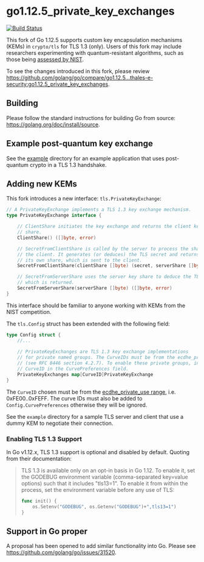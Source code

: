 # go1.12.5_private_key_exchanges
[![Build Status](https://travis-ci.com/thales-e-security/go-tls-key-exchange.svg?branch=go1.12.5_private_key_exchanges)](https://travis-ci.com/thales-e-security/go-tls-key-exchange)

This fork of Go 1.12.5 supports custom key encapsulation mechanisms (KEMs) in `crypto/tls` for TLS 1.3 (only). Users of 
this fork may include researchers experimenting with quantum-resistant algorithms, such as those being 
[assessed by NIST](https://csrc.nist.gov/Projects/Post-Quantum-Cryptography).

To see the changes introduced in this fork, please review https://github.com/golang/go/compare/go1.12.5...thales-e-security:go1.12.5_private_key_exchanges.

## Building

Please follow the standard instructions for building Go from source: https://golang.org/doc/install/source.

## Example post-quantum key exchange

See the [example](https://github.com/thales-e-security/go-tls-key-exchange/tree/go1.12.5_private_key_exchanges/example)
directory for an example application that uses post-quantum crypto in a TLS 1.3 handshake.

## Adding new KEMs

This fork introduces a new interface: `tls.PrivateKeyExchange`:

```go
// A PrivateKeyExchange implements a TLS 1.3 key exchange mechanism.
type PrivateKeyExchange interface {

	// ClientShare initiates the key exchange and returns the client key
	// share.
	ClientShare() ([]byte, error)

	// SecretFromClientShare is called by the server to process the share from
	// the client. It generates (or deduces) the TLS secret and returns this, along with
	// its own share, which is sent to the client.
	SecretFromClientShare(clientShare []byte) (secret, serverShare []byte, err error)

	// SecretFromServerShare uses the server key share to deduce the TLS secret,
	// which is returned.
	SecretFromServerShare(serverShare []byte) ([]byte, error)
}
```

This interface should be familiar to anyone working with KEMs from the NIST competition.

The `tls.Config` struct has been extended with the following field:

```go
type Config struct {
	//...
	
    // PrivateKeyExchanges are TLS 1.3 key exchange implementations
    // for private named groups. The CurveIDs must be from the ecdhe_private_use range
    // (see RFC 8446 section 4.2.7). To enable these private groups, include their
    // CurveID in the CurvePreferences field.
    PrivateKeyExchanges map[CurveID]PrivateKeyExchange
}
```  

The `CurveID` chosen must be from the [ecdhe_private_use range](https://tools.ietf.org/html/rfc8446#section-4.2.7),
i.e. 0xFE00..0xFEFF. The curve IDs must also be added to `Config.CurvePreferences` otherwise they will be ignored.

See the `example` directory for a sample TLS server and client that use a dummy KEM to negotiate their connection.

### Enabling TLS 1.3 Support

In Go v1.12.x, TLS 1.3 support is optional and disabled by default. Quoting from their documentation:
>
> TLS 1.3 is available only on an opt-in basis in Go 1.12. To enable it, set the GODEBUG environment variable 
> (comma-separated key=value options) such that it includes "tls13=1". To enable it from within the process, 
> set the environment variable before any use of TLS:
>
> ```go
> func init() {
>     os.Setenv("GODEBUG", os.Getenv("GODEBUG")+",tls13=1")
> } 
> ```

## Support in Go proper

A proposal has been opened to add similar functionality into Go. Please see https://github.com/golang/go/issues/31520.



